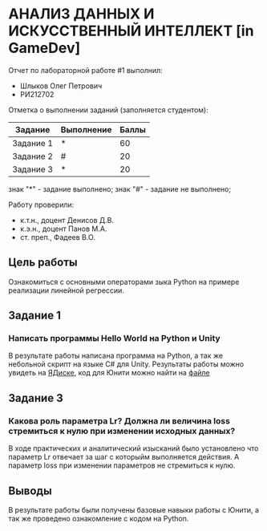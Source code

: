 # АНАЛИЗ ДАННЫХ И ИСКУССТВЕННЫЙ ИНТЕЛЛЕКТ [in GameDev]
Отчет по лабораторной работе #1 выполнил:
- Шлыков Олег Петрович
- РИ212702

Отметка о выполнении заданий (заполняется студентом):

| Задание | Выполнение | Баллы |
| ------ | ------ | ------ |
| Задание 1 | * | 60 |
| Задание 2 | # | 20 |
| Задание 3 | * | 20 |

знак "*" - задание выполнено; знак "#" - задание не выполнено;

Работу проверили:
- к.т.н., доцент Денисов Д.В.
- к.э.н., доцент Панов М.А.
- ст. преп., Фадеев В.О.

## Цель работы
Ознакомиться с основными операторами зыка Python на примере реализации линейной регрессии.

## Задание 1
### Написать программы Hello World на Python и Unity
В результате работы написана программа на Python, а так же небольной скрипт на языке С# для Unity. Результаты работы можно увидеть на [ЯДиске](https://disk.yandex.ru/d/uH23PEbwj9QKmw), код для Юнити можно найти на [файле](https://github.com/obrodiga/UrfU/blob/Lr1/destroy.cs)

## Задание 3
### Какова роль параметра Lr? Должна ли величина loss стремиться к нулю при изменении исходных данных?
В ходе практических и аналитический изысканий было установлено что параметр Lr отвечает за шаг c которыйм выполняется действия. А параметр loss при изменении параметров не стремиться к нулю.

## Выводы
В результате работы были получены базовые навыки работы с Юнити, а так же проведено ознакомление с кодом на Python.
